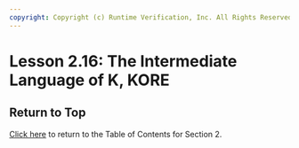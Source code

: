 ```yaml
---
copyright: Copyright (c) Runtime Verification, Inc. All Rights Reserved.
---
```


# Lesson 2.16: The Intermediate Language of K, KORE

## Return to Top

[Click here](../README.md) to return to the Table of Contents for Section 2.
